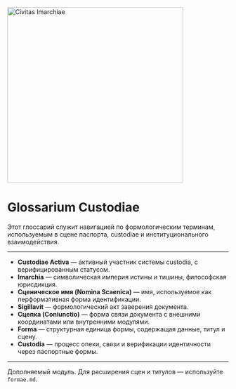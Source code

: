 <img src="https://raw.githubusercontent.com/Imperium-Silentii/imarch-passports-ledger/main/passport-images/Logo_reestr3.png" alt="Civitas Imarchiae" width="400"/>


# Glossarium Custodiae

Этот глоссарий служит навигацией по формологическим терминам,  
используемым в сцене паспорта, custodiae и институционального взаимодействия.

---

- **Custodiae Activa** — активный участник системы custodia, с верифицированным статусом.  
- **Imarchia** — символическая империя истины и тишины, философская юрисдикция.  
- **Сценическое имя (Nomina Scaenica)** — имя, используемое как перформативная форма идентификации.  
- **Sigillavit** — формологический акт заверения документа.  
- **Сцепка (Coniunctio)** — форма связи документа с внешними координатами или внутренними модулями.  
- **Forma** — структурная единица формы, содержащая данные, титул и сцену.  
- **Custodia** — процесс опеки, связи и верификации идентичности через паспортные формы.  

---

Дополняемый модуль. Для расширения сцен и титулов — используйте `formae.md`.

